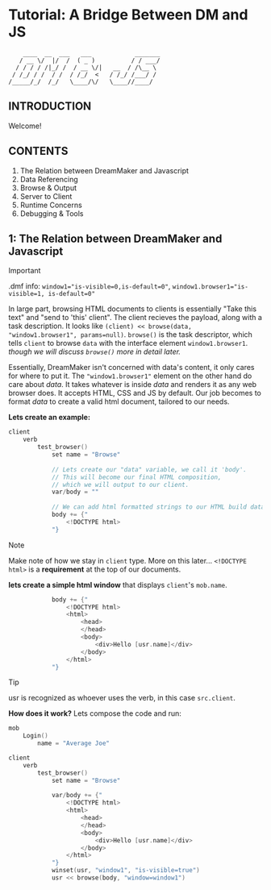 
# Tutorial: A Bridge Between DM and JS
```
    ____  __  ___   ___            _______
   / __ \/  |/  /  ( _ )          / / ___/
  / / / / /|_/ /  / __ \/|   __  / /\__ \ 
 / /_/ / /  / /  / /_/  <   / /_/ /___/ / 
/_____/_/  /_/   \____/\/   \____//____/
```                                      

## INTRODUCTION
Welcome!

## CONTENTS
1. The Relation between DreamMaker and Javascript
2. Data Referencing
3. Browse & Output
4. Server to Client
5. Runtime Concerns
6. Debugging & Tools

## 1: The Relation between DreamMaker and Javascript
> [!IMPORTANT]
> .dmf info:
> `window1="is-visible=0,is-default=0"`, 
> `window1.browser1="is-visible=1, is-default=0"`
> 
In large part, browsing HTML documents to clients is essentially "Take this text" and "send to 'this' client". The client recieves the payload, along with a task description.
It looks like `(client) << browse(data, "window1.browser1", params=null)`. `browse()` is the task descriptor, which tells `client` to browse `data` with the interface element `window1.browser1`.
_though we will discuss `browse()` more in detail later._

Essentially, DreamMaker isn't concerned with data's content, it only cares for where to put it. The `"window1.browser1"` element on the other hand do care about _data_. It takes whatever is inside _data_ and renders it as any web browser does. It accepts HTML, CSS and JS by default. Our job becomes to format _data_ to create a valid html document, tailored to our needs.

**Lets create an example:**
```c
client
	verb
		test_browser()
			set name = "Browse"
			
			// Lets create our "data" variable, we call it 'body'.
			// This will become our final HTML composition,
			// which we will output to our client.
			var/body = ""
			
			// We can add html formatted strings to our HTML build data.
			body += {"
				<!DOCTYPE html>
			"}
```
> [!NOTE]
> Make note of how we stay in `client` type. More on this later...
> `<!DOCTYPE html>` is a **requirement** at the top of our documents.

**lets create a simple html window** that displays `client`'s `mob.name`.
```c
			body += {"
				<!DOCTYPE html>
				<html>
					<head>
					</head>
					<body>
						<div>Hello [usr.name]</div>
					</body>
				</html>
			"}
```
> [!TIP] 
> usr is recognized as whoever uses the verb, in this case `src.client`.
> 
**How does it work?**
Lets compose the code and run:
```c
mob
	Login()
		name = "Average Joe"

client
	verb
		test_browser()
			set name = "Browse"
			
			var/body += {"
				<!DOCTYPE html>
				<html>
					<head>
					</head>
					<body>
						<div>Hello [usr.name]</div>
					</body>
				</html>
			"}
			winset(usr, "window1", "is-visible=true")
			usr << browse(body, "window=window1")
```
